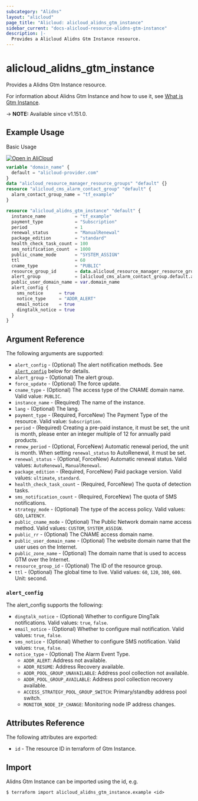 ```yaml
---
subcategory: "Alidns"
layout: "alicloud"
page_title: "Alicloud: alicloud_alidns_gtm_instance"
sidebar_current: "docs-alicloud-resource-alidns-gtm-instance"
description: |-
  Provides a Alicloud Alidns Gtm Instance resource.
---
```


# alicloud_alidns_gtm_instance

Provides a Alidns Gtm Instance resource.

For information about Alidns Gtm Instance and how to use it, see [What is Gtm Instance](https://www.alibabacloud.com/help/en/doc-detail/204852.html).

-> **NOTE:** Available since v1.151.0.

## Example Usage

Basic Usage

<div style="display: block;margin-bottom: 40px;"><div class="oics-button" style="float: right;position: absolute;margin-bottom: 10px;">
  <a href="https://api.aliyun.com/api-tools/terraform?resource=alicloud_alidns_gtm_instance&exampleId=20a4adaa-6554-13bf-04da-f128fffe8ef72c331f77&activeTab=example&spm=docs.r.alidns_gtm_instance.0.20a4adaa65&intl_lang=EN_US" target="_blank">
    <img alt="Open in AliCloud" src="https://img.alicdn.com/imgextra/i1/O1CN01hjjqXv1uYUlY56FyX_!!6000000006049-55-tps-254-36.svg" style="max-height: 44px; max-width: 100%;">
  </a>
</div></div>

```terraform
variable "domain_name" {
  default = "alicloud-provider.com"
}
data "alicloud_resource_manager_resource_groups" "default" {}
resource "alicloud_cms_alarm_contact_group" "default" {
  alarm_contact_group_name = "tf_example"
}

resource "alicloud_alidns_gtm_instance" "default" {
  instance_name           = "tf_example"
  payment_type            = "Subscription"
  period                  = 1
  renewal_status          = "ManualRenewal"
  package_edition         = "standard"
  health_check_task_count = 100
  sms_notification_count  = 1000
  public_cname_mode       = "SYSTEM_ASSIGN"
  ttl                     = 60
  cname_type              = "PUBLIC"
  resource_group_id       = data.alicloud_resource_manager_resource_groups.default.groups.0.id
  alert_group             = [alicloud_cms_alarm_contact_group.default.alarm_contact_group_name]
  public_user_domain_name = var.domain_name
  alert_config {
    sms_notice      = true
    notice_type     = "ADDR_ALERT"
    email_notice    = true
    dingtalk_notice = true
  }
}
```

## Argument Reference

The following arguments are supported:

* `alert_config` - (Optional) The alert notification methods. See [`alert_config`](#alert_config) below for details.
* `alert_group` - (Optional) The alert group.
* `force_update` - (Optional) The force update.
* `cname_type` - (Optional) The access type of the CNAME domain name. Valid value: `PUBLIC`.
* `instance_name` - (Required) The name of the instance.
* `lang` - (Optional) The lang.
* `payment_type` - (Required, ForceNew) The Payment Type of the resource. Valid value: `Subscription`.
* `period` - (Required) Creating a pre-paid instance, it must be set, the unit is month, please enter an integer multiple of 12 for annually paid products.
* `renew_period` - (Optional, ForceNew) Automatic renewal period, the unit is month. When setting `renewal_status` to AutoRenewal, it must be set.
* `renewal_status` - (Optional, ForceNew) Automatic renewal status. Valid values: `AutoRenewal`, `ManualRenewal`.
* `package_edition` - (Required, ForceNew) Paid package version. Valid values: `ultimate`, `standard`.
* `health_check_task_count` - (Required, ForceNew) The quota of detection tasks.
* `sms_notification_count` - (Required, ForceNew) The quota of SMS notifications.
* `strategy_mode` - (Optional) The type of the access policy. Valid values: `GEO`, `LATENCY`.
* `public_cname_mode` - (Optional) The Public Network domain name access method. Valid values: `CUSTOM`, `SYSTEM_ASSIGN`.
* `public_rr` - (Optional) The CNAME access domain name.
* `public_user_domain_name` - (Optional) The website domain name that the user uses on the Internet.
* `public_zone_name` - (Optional) The domain name that is used to access GTM over the Internet.
* `resource_group_id` - (Optional) The ID of the resource group.
* `ttl` - (Optional) The global time to live. Valid values: `60`, `120`, `300`, `600`. Unit: second.

### `alert_config`

The alert_config supports the following: 

* `dingtalk_notice` - (Optional) Whether to configure DingTalk notifications. Valid values: `true`, `false`.
* `email_notice` - (Optional) Whether to configure mail notification. Valid values: `true`, `false`.
* `sms_notice` - (Optional) Whether to configure SMS notification. Valid values: `true`, `false`.
* `notice_type` - (Optional) The Alarm Event Type.
  - `ADDR_ALERT`: Address not available.
  - `ADDR_RESUME`: Address Recovery available.
  - `ADDR_POOL_GROUP_UNAVAILABLE`: Address pool collection not available.
  - `ADDR_POOL_GROUP_AVAILABLE`: Address pool collection recovery available.
  - `ACCESS_STRATEGY_POOL_GROUP_SWITCH`: Primary/standby address pool switch.
  - `MONITOR_NODE_IP_CHANGE`: Monitoring node IP address changes.

## Attributes Reference

The following attributes are exported:

* `id` - The resource ID in terraform of Gtm Instance.

## Import

Alidns Gtm Instance can be imported using the id, e.g.

```shell
$ terraform import alicloud_alidns_gtm_instance.example <id>
```